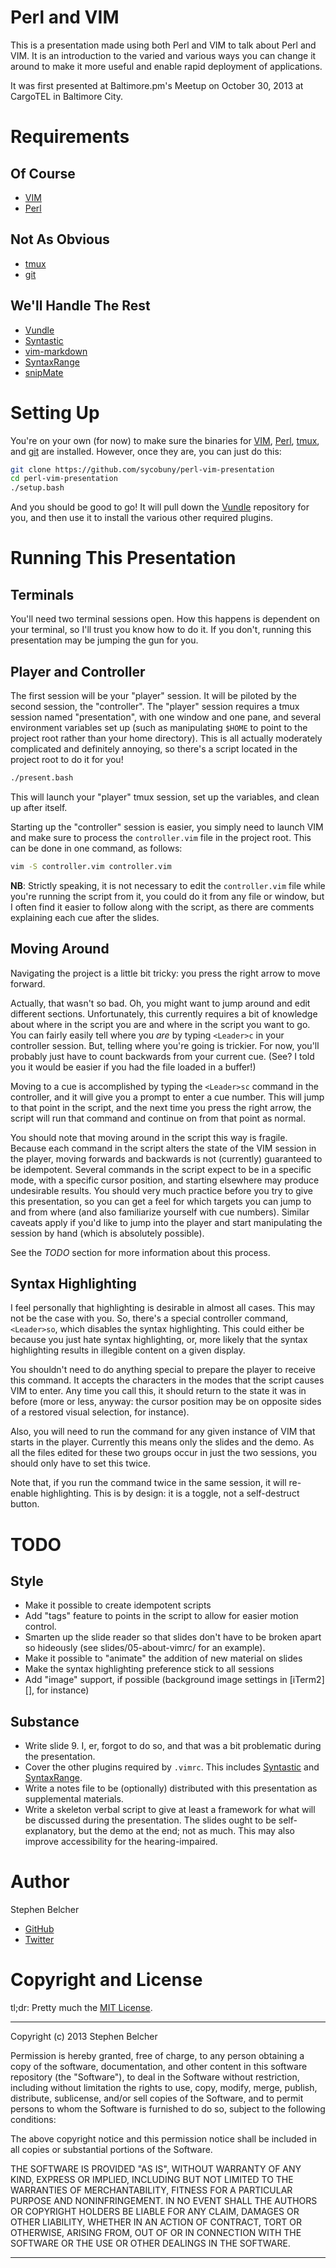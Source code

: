 Perl and VIM
============

This is a presentation made using both Perl and VIM to talk about Perl and
VIM. It is an introduction to the varied and various ways you can change it
around to make it more useful and enable rapid deployment of applications.

It was first presented at Baltimore.pm's Meetup on October 30, 2013 at
CargoTEL in Baltimore City.

Requirements
============

Of Course
---------

  * [VIM][]
  * [Perl][]

Not As Obvious
--------------

  * [tmux][]
  * [git][]

We'll Handle The Rest
---------------------

  * [Vundle][]
  * [Syntastic][]
  * [vim-markdown][]
  * [SyntaxRange][]
  * [snipMate][]

Setting Up
==========

You're on your own (for now) to make sure the binaries for [VIM][], [Perl][],
[tmux][], and [git][] are installed. However, once they are, you can just do
this:

```bash
git clone https://github.com/sycobuny/perl-vim-presentation
cd perl-vim-presentation
./setup.bash
```

And you should be good to go! It will pull down the [Vundle][] repository for
you, and then use it to install the various other required plugins.

Running This Presentation
=========================

Terminals
---------

You'll need two terminal sessions open. How this happens is dependent on your
terminal, so I'll trust you know how to do it. If you don't, running this
presentation may be jumping the gun for you.

Player and Controller
---------------------

The first session will be your "player" session. It will be piloted by the
second session, the "controller". The "player" session requires a tmux session
named "presentation", with one window and one pane, and several environment
variables set up (such as manipulating `$HOME` to point to the project root
rather than your home directory). This is all actually moderately complicated
and definitely annoying, so there's a script located in the project root to do
it for you!

```bash
./present.bash
```

This will launch your "player" tmux session, set up the variables, and clean
up after itself.

Starting up the "controller" session is easier, you simply need to launch VIM
and make sure to process the `controller.vim` file in the project root. This
can be done in one command, as follows:

```bash
vim -S controller.vim controller.vim
```

**NB**: Strictly speaking, it is not necessary to edit the `controller.vim`
file while you're running the script from it, you could do it from any file or
window, but I often find it easier to follow along with the script, as there
are comments explaining each cue after the slides.

Moving Around
-------------

Navigating the project is a little bit tricky: you press the right arrow to
move forward.

Actually, that wasn't so bad. Oh, you might want to jump around and edit
different sections. Unfortunately, this currently requires a bit of knowledge
about where in the script you are and where in the script you want to go. You
can fairly easily tell where you *are* by typing `<Leader>c` in your
controller session. But, telling where you're going is trickier. For now,
you'll probably just have to count backwards from your current cue. (See? I
told you it would be easier if you had the file loaded in a buffer!)

Moving to a cue is accomplished by typing the `<Leader>sc` command in the
controller, and it will give you a prompt to enter a cue number. This will
jump to that point in the script, and the next time you press the right arrow,
the script will run that command and continue on from that point as normal.

You should note that moving around in the script this way is fragile. Because
each command in the script alters the state of the VIM session in the player,
moving forwards and backwards is not (currently) guaranteed to be idempotent.
Several commands in the script expect to be in a specific mode, with a
specific cursor position, and starting elsewhere may produce undesirable
results. You should very much practice before you try to give this
presentation, so you can get a feel for which targets you can jump to and from
where (and also familiarize yourself with cue numbers). Similar caveats apply
if you'd like to jump into the player and start manipulating the session by
hand (which is absolutely possible).

See the *TODO* section for more information about this process.

Syntax Highlighting
-------------------

I feel personally that highlighting is desirable in almost all cases. This may
not be the case with you. So, there's a special controller command,
`<Leader>so`, which disables the syntax highlighting. This could either be
because you just hate syntax highlighting, or, more likely that the syntax
highlighting results in illegible content on a given display.

You shouldn't need to do anything special to prepare the player to receive
this command. It accepts the characters in the modes that the script causes
VIM to enter. Any time you call this, it should return to the state it was in
before (more or less, anyway: the cursor position may be on opposite sides of
a restored visual selection, for instance).

Also, you will need to run the command for any given instance of VIM that
starts in the player. Currently this means only the slides and the demo. As
all the files edited for these two groups occur in just the two sessions, you
should only have to set this twice.

Note that, if you run the command twice in the same session, it will re-enable
highlighting. This is by design: it is a toggle, not a self-destruct button.

TODO
====

Style
-----

  * Make it possible to create idempotent scripts
  * Add "tags" feature to points in the script to allow for easier motion
    control.
  * Smarten up the slide reader so that slides don't have to be broken apart
    so hideously (see slides/05-about-vimrc/ for an example).
  * Make it possible to "animate" the addition of new material on slides
  * Make the syntax highlighting preference stick to all sessions
  * Add "image" support, if possible (background image settings in [iTerm2][],
    for instance)

Substance
---------

  * Write slide 9. I, er, forgot to do so, and that was a bit problematic
    during the presentation.
  * Cover the other plugins required by `.vimrc`. This includes [Syntastic][]
    and [SyntaxRange][].
  * Write a notes file to be (optionally) distributed with this presentation
    as supplemental materials.
  * Write a skeleton verbal script to give at least a framework for what will
    be discussed during the presentation. The slides ought to be
    self-explanatory, but the demo at the end; not as much. This may also
    improve accessibility for the hearing-impaired.

Author
======

Stephen Belcher

  * [GitHub][]
  * [Twitter][]

Copyright and License
=====================

tl;dr: Pretty much the [MIT License][].

-----

Copyright (c) 2013 Stephen Belcher

Permission is hereby granted, free of charge, to any person obtaining a copy
of the software, documentation, and other content in this software repository
(the "Software"), to deal in the Software without restriction, including
without limitation the rights to use, copy, modify, merge, publish,
distribute, sublicense, and/or sell copies of the Software, and to permit
persons to whom the Software is furnished to do so, subject to the following
conditions:

The above copyright notice and this permission notice shall be included in
all copies or substantial portions of the Software.

THE SOFTWARE IS PROVIDED "AS IS", WITHOUT WARRANTY OF ANY KIND, EXPRESS OR
IMPLIED, INCLUDING BUT NOT LIMITED TO THE WARRANTIES OF MERCHANTABILITY,
FITNESS FOR A PARTICULAR PURPOSE AND NONINFRINGEMENT. IN NO EVENT SHALL THE
AUTHORS OR COPYRIGHT HOLDERS BE LIABLE FOR ANY CLAIM, DAMAGES OR OTHER
LIABILITY, WHETHER IN AN ACTION OF CONTRACT, TORT OR OTHERWISE, ARISING FROM,
OUT OF OR IN CONNECTION WITH THE SOFTWARE OR THE USE OR OTHER DEALINGS IN
THE SOFTWARE.

----

[VIM]:  http://www.vim.org/
[Perl]: http://www.perl.org/
[tmux]: http://tmux.sourceforge.net/
[git]:  http://git-scm.com/

[Vundle]:       https://github.com/gmarik/vundle
[Syntastic]:    https://github.com/scrooloose/syntastic
[vim-markdown]: https://github.com/tpope/vim-markdown
[SyntaxRange]:  http://www.vim.org/scripts/script.php?script_id=4168
[snipMate]:     https://github.com/msanders/snipmate.vim

[GitHub]:  https://github.com/sycobuny
[Twitter]: https://twitter.com/sycobuny

[MIT License]: http://opensource.org/licenses/MIT
